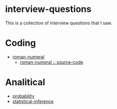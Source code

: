 # interview-questions
This is a collection of interview questions that I saw.

# Coding
 * [roman-numeral](../blob/master/coding/roman-numeral/)
    * [roman-numeral :: source-code](https://github.com/costargc/interview-questions/coding/roman-numeral/romanNum.js)

# Analitical
* [probability](https://github.com/costargc/interview-questions/analytical/probability/probability.md)
* [statistical-inference](https://github.com/costargc/interview-questions/analytical/probability/statistical-inference.md)